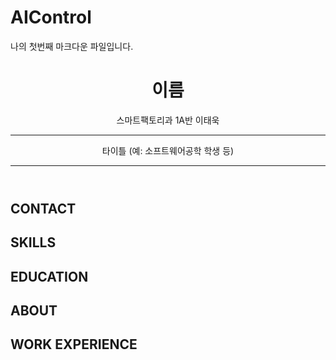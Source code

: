 # AIControl

나의 첫번째 마크다운 파일입니다.

<header id="header">
  <!-- 이력서 헤더 : 이름과 타이틀 작성 --> 
  <h1>이름</h1> 스마트팩토리과 1A반 이태욱
  <hr>
  타이틀 (예: 소프트웨어공학 학생 등)
  <hr>
</header>

<main>
  <article id="mainLeft">
    <section>
      <h2>CONTACT</h2>
      <!-- 소셜 미디어를 비롯한 연락처 정보 -->
    </section>
    <section>
      <h2>SKILLS</h2>
      <!-- 자신이 잘할 수 있는 분야 -->
     </section>
     <section>
      <h2>EDUCATION</h2>
      <!-- 학력 -->
    </section>            
  </article>
  <article id="mainRight">
    <section>
     <h2>ABOUT</h2>
     <!-- 자기 소개 -->
    </section>
    <section>
      <h2>WORK EXPERIENCE</h2>
      <!-- 경력 작성 -->
    </section>
  </article>
</main>
